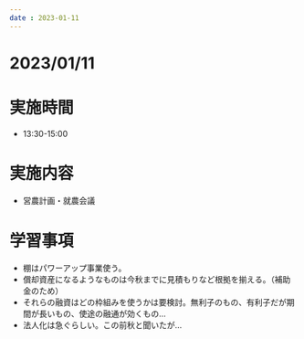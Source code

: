 ```yaml
---
date : 2023-01-11
---
```


# 2023/01/11

# 実施時間
- 13:30-15:00

# 実施内容
- 営農計画・就農会議

# 学習事項
- 棚はパワーアップ事業使う。
- 償却資産になるようなものは今秋までに見積もりなど根拠を揃える。（補助金のため）
- それらの融資はどの枠組みを使うかは要検討。無利子のもの、有利子だが期間が長いもの、使途の融通が効くもの…
- 法人化は急ぐらしい。この前秋と聞いたが…